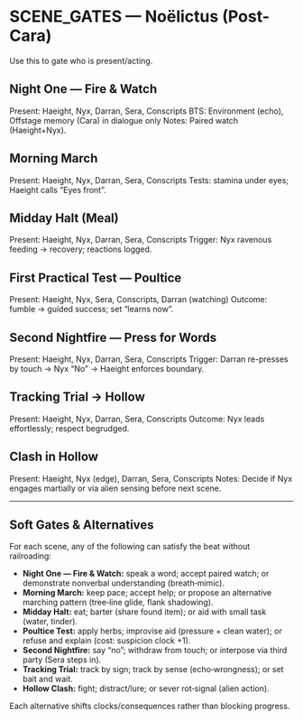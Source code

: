 # SCENE_GATES — Noëlictus (Post-Cara)

Use this to gate who is present/acting.

## Night One — Fire & Watch
Present: Haeight, Nyx, Darran, Sera, Conscripts
BTS: Environment (echo), Offstage memory (Cara) in dialogue only
Notes: Paired watch (Haeight+Nyx).

## Morning March
Present: Haeight, Nyx, Darran, Sera, Conscripts
Tests: stamina under eyes; Haeight calls “Eyes front”.

## Midday Halt (Meal)
Present: Haeight, Nyx, Darran, Sera, Conscripts
Trigger: Nyx ravenous feeding → recovery; reactions logged.

## First Practical Test — Poultice
Present: Haeight, Nyx, Sera, Conscripts, Darran (watching)
Outcome: fumble → guided success; set “learns now”.

## Second Nightfire — Press for Words
Present: Haeight, Nyx, Darran, Sera, Conscripts
Trigger: Darran re-presses by touch → Nyx “No” → Haeight enforces boundary.

## Tracking Trial → Hollow
Present: Haeight, Nyx, Darran, Sera, Conscripts
Outcome: Nyx leads effortlessly; respect begrudged.

## Clash in Hollow
Present: Haeight, Nyx (edge), Darran, Sera, Conscripts
Notes: Decide if Nyx engages martially or via alien sensing before next scene.


---
## Soft Gates & Alternatives
For each scene, any of the following can satisfy the beat without railroading:

- **Night One — Fire & Watch:** speak a word; accept paired watch; or demonstrate nonverbal understanding (breath‑mimic).  
- **Morning March:** keep pace; accept help; or propose an alternative marching pattern (tree‑line glide, flank shadowing).  
- **Midday Halt:** eat; barter (share found item); or aid with small task (water, tinder).  
- **Poultice Test:** apply herbs; improvise aid (pressure + clean water); or refuse and explain (cost: suspicion clock +1).  
- **Second Nightfire:** say “no”; withdraw from touch; or interpose via third party (Sera steps in).  
- **Tracking Trial:** track by sign; track by sense (echo‑wrongness); or set bait and wait.  
- **Hollow Clash:** fight; distract/lure; or sever rot‑signal (alien action).

Each alternative shifts clocks/consequences rather than blocking progress.
